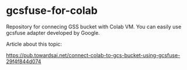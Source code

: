 # gcsfuse-for-colab
Repository for connecing GSS bucket with Colab VM. You can easily use gcsfuse adapter developed by Google.

Article about this topic:

https://pub.towardsai.net/connect-colab-to-gcs-bucket-using-gcsfuse-29f4f844d074
